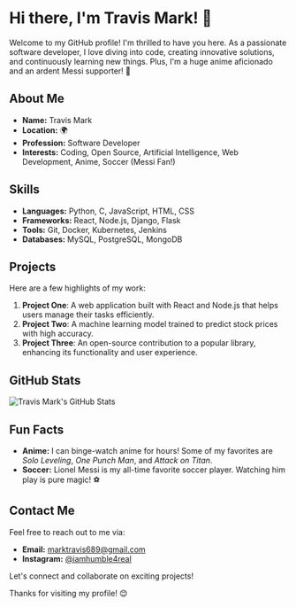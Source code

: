 # Hi there, I'm Travis Mark! 👋

Welcome to my GitHub profile! I'm thrilled to have you here. As a passionate software developer, I love diving into code, creating innovative solutions, and continuously learning new things. Plus, I'm a huge anime aficionado and an ardent Messi supporter! 🌟

## About Me

- **Name:** Travis Mark
- **Location:** 🌍
- **Profession:** Software Developer
- **Interests:** Coding, Open Source, Artificial Intelligence, Web Development, Anime, Soccer (Messi Fan!)

## Skills

- **Languages:** Python, C, JavaScript, HTML, CSS
- **Frameworks:** React, Node.js, Django, Flask
- **Tools:** Git, Docker, Kubernetes, Jenkins
- **Databases:** MySQL, PostgreSQL, MongoDB

## Projects

Here are a few highlights of my work:

1. **Project One**: A web application built with React and Node.js that helps users manage their tasks efficiently.
2. **Project Two**: A machine learning model trained to predict stock prices with high accuracy.
3. **Project Three**: An open-source contribution to a popular library, enhancing its functionality and user experience.

## GitHub Stats

![Travis Mark's GitHub Stats](https://github-readme-stats.vercel.app/api?username=Humble689&show_icons=true&theme=radical)

## Fun Facts

- **Anime:** I can binge-watch anime for hours! Some of my favorites are *Solo Leveling*, *One Punch Man*, and *Attack on Titan*.
- **Soccer:** Lionel Messi is my all-time favorite soccer player. Watching him play is pure magic! ⚽

## Contact Me

Feel free to reach out to me via:

- **Email:** marktravis689@gmail.com
- **Instagram:** [@iamhumble4real](https://www.instagram.com/iamhumble4real/)

Let's connect and collaborate on exciting projects!

Thanks for visiting my profile! 😊
